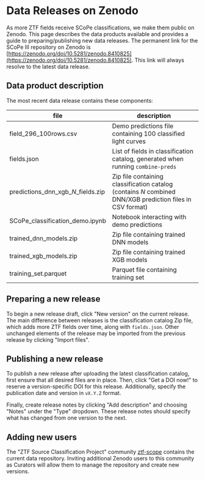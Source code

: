 # Data Releases on Zenodo

As more ZTF fields receive SCoPe classifications, we make them public on Zenodo. This page describes the data products available and provides a guide to preparing/publishing new data releases. The permanent link for the SCoPe III repository on Zenodo is [https://zenodo.org/doi/10.5281/zenodo.8410825](https://zenodo.org/doi/10.5281/zenodo.8410825). This link will always resolve to the latest data release.

## Data product description

The most recent data release contains these components:

| file | description |
| -------------- | ------------ |
| field_296_100rows.csv | Demo predictions file containing 100 classified light curves |
| fields.json | List of fields in classification catalog, generated when running `combine-preds` |
| predictions_dnn_xgb_*N*_fields.zip | Zip file containing classification catalog (contains *N* combined DNN/XGB prediction files in CSV format) |
| SCoPe_classification_demo.ipynb | Notebook interacting with demo predictions |
| trained_dnn_models.zip | Zip file containing trained DNN models |
| trained_xgb_models.zip | Zip file containing trained XGB models |
| training_set.parquet | Parquet file containing training set |

## Preparing a new release

To begin a new release draft, click "New version" on the current release. The main difference between releases is the classification catalog Zip file, which adds more ZTF fields over time, along with `fields.json`. Other unchanged elements of the release may be imported from the previous release by clicking "Import files".

## Publishing a new release

To publish a new release after uploading the latest classification catalog, first ensure that all desired files are in place. Then, click "Get a DOI now!" to reserve a version-specific DOI for this release. Additionally, specify the publication date and version in `vX.Y.Z` format.

Finally, create release notes by clicking "Add description" and choosing "Notes" under the "Type" dropdown. These release notes should specify what has changed from one version to the next.

## Adding new users

The "ZTF Source Classification Project" community [ztf-scope](https://zenodo.org/communities/ztf-scope) contains the current data repository. Inviting additional Zenodo users to this community as Curators will allow them to manage the repository and create new versions.
